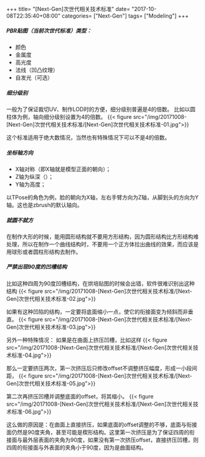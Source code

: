 +++
title= "[Next-Gen]次世代相关技术标准"
date= "2017-10-08T22:35:40+08:00"
categories= ["Next-Gen"]
tags= ["Modeling"]
+++

##### PBR贴图（当前次世代标准）类型：
+ 颜色
+ 金属度
+ 高光度
+ 法线（凹凸纹理）
+ 自发光（可选）

##### 细分级别
一般为了保证裁切UV、制作LOD时的方便，细分级别普遍是4的倍数。
比如以圆柱体为例，轴向细分级别设置为4的倍数。
{{< figure src="/img/20171008-[Next-Gen]次世代相关技术标准/[Next-Gen]次世代相关技术标准-01.jpg">}}

这个标准适用于绝大数情况，当然也有特殊情况下可以不是4的倍数。

##### 坐标轴方向
+ X轴对称（即X轴就是模型正面的朝向）；
+ Z轴为纵深（）；
+ Y轴为高度；

以TPose的角色为例，脸的朝向为X轴，左右手臂方向为Z轴，从脚到头的方向为Y轴。这也是zbrush的默认轴向。

##### 就圆不就方
在制作大形的时候，能用圆形结构就不要用方形结构，因为圆形结构比方形结构难处理，所以在制作一个曲线结构时，不要用一个正方体拉出曲线的效果，而应该是用球形或者圆柱形结构去制作。

##### 严禁出现90度的凹槽结构
比如这种四周为90度凹槽结构，在烘培贴图的时候会出错，软件很难识别出这种结构
{{< figure src="/img/20171008-[Next-Gen]次世代相关技术标准/[Next-Gen]次世代相关技术标准-02.jpg">}}

如果有这种凹陷的结构，一定要将底面缩小一点，使它的衔接面变为倾斜而非垂直。
{{< figure src="/img/20171008-[Next-Gen]次世代相关技术标准/[Next-Gen]次世代相关技术标准-03.jpg">}}

另外一种特殊情况：
如果是在曲面上挤压凹槽，比如这样
{{< figure src="/img/20171008-[Next-Gen]次世代相关技术标准/[Next-Gen]次世代相关技术标准-04.jpg">}}

那么一定要挤压两次，第一次挤压后只修改offset不调整挤压幅度，形成一小段间距，
{{< figure src="/img/20171008-[Next-Gen]次世代相关技术标准/[Next-Gen]次世代相关技术标准-05.jpg">}}

第二次再挤压凹槽并调整底面的offset，将其缩小。
{{< figure src="/img/20171008-[Next-Gen]次世代相关技术标准/[Next-Gen]次世代相关技术标准-06.jpg">}}

这么做的原因是：在曲面上直接挤压，如果底面的offset调整的不够，底面与衔接面仍然是90度夹角，甚至可能是楔形结构。这里第一次挤压是为了保证四周的衔接面与最外层表面的夹角为90度，如果没有第一次挤压offset，直接挤压凹槽，则四周的衔接面与外表面的夹角小于90度，因为是曲面结构。

